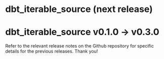# dbt_iterable_source (next release)

# dbt_iterable_source v0.1.0 -> v0.3.0
Refer to the relevant release notes on the Github repository for specific details for the previous releases. Thank you!